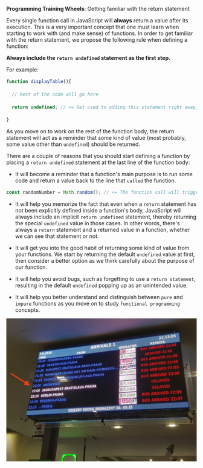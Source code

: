 **Programming Training Wheels**: Getting familiar with the return statement

Every single function call in JavaScript will **always** return a value after its execution. 
This is a very important concept that one must learn when starting to work with (and make sense) of functions.
In order to get familiar with the return statement, we propose the following rule when defining a function:

**Always include the `return undefined` statement as the first step.**

For example:

```js
function displayTable(){ 

  // Rest of the code will go here

  return undefined; // <= Get used to adding this statement right away, when defining a function

}
```

As you move on to work on the rest of the function body, the return statement will act as a reminder that some kind of value (most probably, some value other than `undefined`) should be returned.

There are a couple of reasons that you should start defining a function by placing a `return undefined` statement at the last line of the function body:

- It will become a reminder that a function's main purpose is to run some code and return a value back to the line that `called` the function.

```js
const randomNumber = Math.random(); // <= The function call will trigger the execution of some code, produce a random number and return that random number back to this line. After Math.random() has been replaced by a random number (during runtime), JavaScript will proceed to assign that value to the left hand side of the assignment operator and store the value to the `randomNumber` variable.
```

- It will help you memorize the fact that even when a `return` statement has not been explicitly defined inside a function's body, JavaScript will always include an implicit `return undefined` statement, thereby returning the special `undefined` value in those cases. In other words, there's always a `return` statement and a returned value in a function, whether we can see that statement or not.

- It will get you into the good habit of returning some kind of value from your functions. We start by returning the default `undefined` value at first, then consider a better option as we think carefully about the purpose of our function.

- It will help you avoid bugs, such as forgetting to use a `return statement`, resulting in the default `undefined` popping up as an unintended value.

- It will help you better understand and distinguish between `pure` and `impure` functions as you move on to study `functional programming` concepts.

![](./assets/KevlinHenneyUndefined.jpeg)